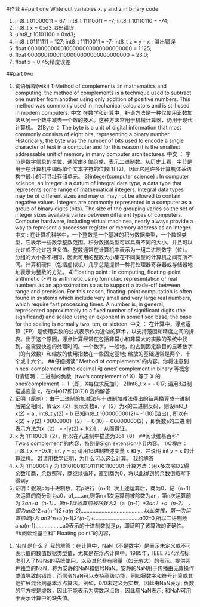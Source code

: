 #作业
##part one 
Write out variables x, y and z in binary code
1) int8_t 01000011 = 67; int8_t 11110011 = -7; int8_t 10110110 = -74;
2) int8_t x = 0xd3 溢出错误
3) uint8_t 10101100 = 0xd3;
4) int8_t 01111111 = 127; int8_t 11110011 = -7; int8_t z = y – x ; 溢出错误
5) float 00000000000100000000000000000000  = 1.125;
6) float 00000010001100000000000000000000 = 23.0;
7) float x = 0.45;精度误差

##part two
1. 词语解释(wiki)
1)Method of complements :In mathematics and computing, the method of complements is a technique used to subtract one number from another using only addition of positive numbers. This method was commonly used in mechanical calculators and is still used in modern computers. 中文 在数学和计算中，补语方法是一种仅使用正数加法从另一个数中减去一个数的技术。这种方法常用于机械计算器，仍用于现代计算机。
2)Byte ： The byte is a unit of digital information that most commonly consists of eight bits, representing a binary number. Historically, the byte was the number of bits used to encode a single character of text in a computer and for this reason it is the smallest addressable unit of memory in many computer architectures.  中文 ： 字节是数字信息的单位，通常由8 位组成，表示二进制数。从历史上看，字节是用于在计算机中编码单个文本字符的位数[1] [2]，因此它是许多计算机体系结构中最小的可寻址存储单元。
3)integer(computer science) : In computer science, an integer is a datum of integral data type, a data type that represents some range of mathematical integers. Integral data types may be of different sizes and may or may not be allowed to contain negative values. Integers are commonly represented in a computer as a group of binary digits (bits). The size of the grouping varies so the set of integer sizes available varies between different types of computers. Computer hardware, including virtual machines, nearly always provide a way to represent a processor register or memory address as an integer. 中文 :  在计算机科学中，一个整数是一个基准的积分数据类型，一个数据类型，它表示一些数学整数范围。积分数据类型可以具有不同的大小，并且可以允许或不允许包含负值。整数通常在计算机中表示为一组二进制数字（位）。分组的大小各不相同，因此可用的整数大小集在不同类型的计算机之间有所不同。计算机硬件（包括虚拟机）几乎总是提供一种将处理器寄存器或存储器地址表示为整数的方法。
4)Floating point : In computing, floating-point arithmetic (FP) is arithmetic using formulaic representation of real numbers as an approximation so as to support a trade-off between range and precision. For this reason, floating-point computation is often found in systems which include very small and very large real numbers, which require fast processing times. A number is, in general, represented approximately to a fixed number of significant digits (the significand) and scaled using an exponent in some fixed base; the base for the scaling is normally two, ten, or sixteen. 中文 ： 在计算中，浮点运算（FP）是使用实数的公式表示作为近似的算术，以支持范围和精度之间的折衷。出于这个原因，浮点计算经常在包括非常小和非常大的实数的系统中找到，这需要快速的处理时间。一个数字，一般地，约占到固定数目的显著数字（的有效数）和缩放的使用指数在一些固定基地; 缩放的基础通常是两个，十个或十六个。
##仔细阅读” Method of complements”的内容，你将注意到nines‘ complement inthe decimal 和 ones’ complement in binary  等概念.
  1)请证明：二进制的负数（two‘s complement of X）等于 X 的 ones’complement ＋ 1（即，X每位求反加1）
  2)Int8_t x = - 017; 请用8进制描述变量 x，在c中017即(017)8 
  我的解答
  1. 证明（原创）：由于二进制的加减法与十进制加减法得出的结果换算成十进制后完全相同，假设x（2）表示负数a，y（2）为x的二进制反码，则设int8_t x(2) =   a , int8_t y(2) = b 已知int8_t 100000000(2)= -1(10)(溢出) , 所以有x(2) + y(2) +00000001（2） = 0(10) = 00000000(2) ，即负数a的二进   制表示方法为x（2） = -[y(2) + 1(2)] ， 从而得证。
  2. x 为 11110001（2），所以在八进制中描述为361（8）
##阅读维基百科” Two‘s complement”的内容，特别是Sign extension小节内容。
  1)C程序：int8_t x = -0x1f; int y = x; 请用16进制描述变量 x 和 y，并说明 int
  y = x 的计算过程。
  2)请用数学证明，为什么可以这么计算。
  我的解答
  1. x 为 11100001 y 为 101010010101111101100001
     计算方法：用x多次除以2得余数和商，余数照写，商继续循环，直到商为0，将以此得到的余数倒叙写下得到y
  2. 证明：假设p为十进制数，若p进行（n+1）次上述运算后，商为0，记（n+1）次运算的商分别为a0，a1,.....an,则第n+1次运算前被除数为an，第n次运算前为   2*an+a（n-1），第n-1次运算前被除数为2*（a（n-1）+2*an）+a（n-2） ，即为an*2^2+a(n-1)*2+a(n-2)……………………………………以此类推，第一次运算前即p为     an*2^n+a(n-1)*2^(n-1)+…………………………a0*2^0,所以二进制数ana(n-1)………………a0表示的十进制数就是p，即证明了该算法的正确性。
##阅读维基百科” Floating point”的内容，
  1) NaN 是什么？
  我的解答：在计算中，NaN（不是数字）是表示未定义或不可表示值的数值数据类型值，尤其是在浮点计算中。1985年，IEEE 754浮点标准引入了NaNs的系统使用，以及其他非有限量（如无穷大）的表示。提供两种独立的NaN，称为安静的NaN和信号NaN。安静的NaN用于传播由无效操作或值导致的错误，而信令NaN可以支持高级功能，例如将数字和符号计算或其他扩展混合到基本浮点算法。例如，0/0未定义为实数，因此由NaN表示; 负数的平方根是虚数，因此不能表示为实数浮点数，因此用NaN表示; 和NaN可用于表示计算中的缺失值。
